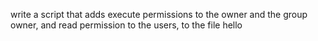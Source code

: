 write a script that adds execute permissions to the owner and the group owner, and read permission to the users, to the file hello
